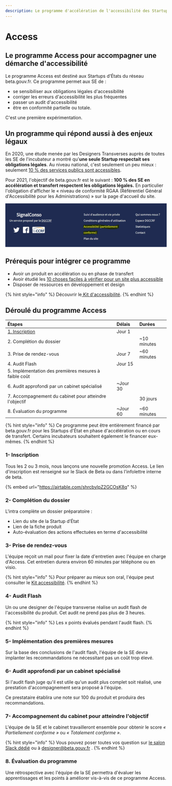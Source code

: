 ```yaml
---
description: Le programme d'accélération de l'accessibilité des Startups d'État.
---
```


# Access

## Le programme Access pour accompagner une démarche d'accessibilité

Le programme Access est destiné aux Startups d'États du réseau beta.gouv.fr.  Ce programme permet aux SE de :

* se sensibiliser aux obligations légales d'accessibilité
* corriger les erreurs d'accessibilité les plus fréquentes 
* passer un audit d'accessibilité
* être en conformité partielle ou totale.

C'est une première expérimentation.

## Un programme qui répond aussi à des enjeux légaux

En 2020, une étude menée par les Designers Transverses auprès de toutes les SE de l'incubateur a montré qu'**une seule Startup respectait ses obligations légales**. Au niveau national, c'est seulement un peu mieux : seulement [10 % des services publics sont accessibles](https://observatoire.numerique.gouv.fr/).

Pour 2021, l'objectif de beta.gouv.fr est le suivant : **100 % des SE en accélération et transfert respectent les obligations légales.** En particulier l'obligation d'afficher le « niveau de conformité  RGAA \(Référentiel Général d'Accessibilité pour les Administrations\) » sur la page d'accueil du site.

![SignalConso affiche &quot;partiellement conforme&quot; sur toutes les pages de son service](../../../.gitbook/assets/signal-conso-access.png)

## Prérequis pour intégrer ce programme

* Avoir un produit en accélération ou en phase de transfert
* Avoir étudié les [10 choses faciles à vérifier pour un site plus accessible](https://doc.incubateur.net/design/nos-rendez-vous-design/formation/accessibilite/10-choses-faciles-a-verifier-pour-un-site-plus-accessible)
* Disposer de ressources en développement et design

{% hint style="info" %}
Découvrir le[ Kit d'accessibilité](https://doc.incubateur.net/design/ressources-design/kit-accessibilite).
{% endhint %}

## Déroulé du programme Access

| Étapes | Délais | Durées |
| :--- | :--- | :--- |
| [ 1. Inscription](https://airtable.com/shrcbylpZ2GCOsK8q) | Jour 1 |  |
| 2. Complétion du dossier |  | ~10 minutes |
| 3. Prise de rendez-vous | Jour 7 | ~60 minutes |
| 4. Audit Flash | Jour 15 |  |
| 5. Implémentation des premières mesures à faible coût |  |  |
| 6. Audit approfondi par un cabinet spécialisé | ~Jour 30 |  |
| 7. Accompagnement du cabinet pour atteindre l'objectif |  | 30 jours |
| 8. Évaluation du programme | ~Jour 60 | ~60 minutes |

{% hint style="info" %}
Ce programme peut être entièrement financé par beta.gouv.fr pour les Startups d'État en phase d'accélération ou en cours de transfert. Certains incubateurs souhaitent également le financer eux-mêmes.
{% endhint %}



### 1- Inscription

Tous les 2 ou 3 mois, nous lançons une nouvelle promotion Access. Le lien d'inscription est renseigné sur le Slack de Beta ou dans l'infolettre interne de beta.

{% embed url="https://airtable.com/shrcbylpZ2GCOsK8q" %}



### 2- Complétion du dossier

L'intra complète un dossier préparatoire  :

* Lien du site de la Startup d’État
* Lien de la fiche produit
* Auto-évaluation des actions effectuées en terme d'accessibilité

### 3- Prise de rendez-vous

L'équipe reçoit un mail pour fixer la date d'entretien avec l'équipe en charge d'Access. Cet entretien durera environ 60 minutes par téléphone ou en visio.

{% hint style="info" %}
Pour préparer au mieux son oral, l'équipe peut consulter le [Kit accessibilité](https://doc.incubateur.net/design/ressources-design/kit-accessibilite).
{% endhint %}

### 4- Audit Flash

Un ou une designer de l'équipe transverse réalise un audit flash de l'accessibilité du produit. Cet audit ne prend pas plus de 3 heures. 

{% hint style="info" %}
Les x points évalués pendant l'audit flash.
{% endhint %}

### 5- Implémentation des premières mesures

Sur la base des conclusions de l'audit flash, l'équipe de la SE devra implanter les recommandations ne nécessitant pas un coût trop élevé.

### 6- Audit approfondi par un cabinet spécialisé

Si l'audit flash juge qu'il est utile qu'un audit plus complet soit réalisé, une prestation d'accompagnement sera proposé à l'équipe. 

Ce prestataire établira une note sur 100 du produit et produira des recommandations.

### 7-  Accompagnement du cabinet pour atteindre l'objectif

L'équipe de la SE et le cabinet travailleront ensemble pour obtenir le score _« Partiellement conforme »_ ou _« Totalement conforme »_.

{% hint style="info" %}
Vous pouvez poser toutes vos question sur [le salon Slack dédié](https://startups-detat.slack.com/archives/C015LNMTTJ9) ou à designer@beta.gouv.fr .
{% endhint %}

### 8. Évaluation du programme

Une rétrospective avec l'équipe de la SE permettra d'évaluer les apprentissages et les points à améliorer vis-à-vis de ce programme Access.

